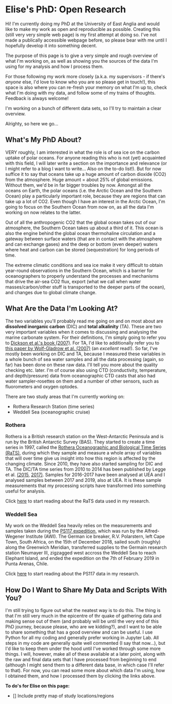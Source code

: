 # Elise's PhD: Open Research

Hi! I'm currently doing my PhD at the University of East Anglia and would like to make my work as open and reproducible as possible. Creating this (still very very simple web page) is my first attempt at doing so. I've not made a publically accessible webpage before, so please bear with me until I hopefully develop it into something decent. 

The purpose of this page is to give a very simple and rough overview of what I'm working on, as well as showing you the sources of the data I'm using for my analysis and how I process them. 

For those following my work more closely (a.k.a. my supervisors - if there's *anyone* else, I'd love to know who you are so please get in touch!), this space is also where you can re-fresh your memory on what I'm up to, check what I'm doing with my data, and follow some of my trains of thoughts. Feedback is always welcome! 

I'm working on a bunch of different data sets, so I'll try to maintain a clear overview. 

Alrighty, so here we go... 

## What's My PhD About? 
VERY roughly, I am interested in what the role is of sea ice on the carbon uptake of polar oceans. For anyone reading this who is not (yet) acquainted with this field, I will later write a section on the importance and relevance (or I might refer to a blog I want to write... Also on the to-do list!). But for now suffice it to say that oceans take up a huge amount of carbon dioxide (CO2) from the atmosphere. Huge amount = about 25% of global emissions. Without them, we'd be in far bigger troubles by now. Amongst all the oceans on Earth, the polar oceans (i.e. the Arctic Ocean and the Southern Ocean) play a particularly important role, because they are regions that can take up a lot of CO2. Even though I have an interest in the Arctic Ocean, I'm going to focus on the Southern Ocean from now on, as all the data I'm working on now relates to the latter. 

Out of all the anthropogenic CO2 that the global ocean takes out of our atmosphere, the Southern Ocean takes up about a third of it. This ocean is also the engine behind the global ocean thermohaline circulation and a gateway between surface waters (that are in contact with the atmosphere and can exchange gases) and the deep or bottom (even deeper) waters where heat and carbon can be stored (sequestration) for long periods of time. 

The extreme climatic conditions and sea ice make it very difficult to obtain year-round observations in the Southern Ocean, which is a barrier for oceanographers to properly understand the processes and mechanisms that drive the air-sea CO2 flux, export (what we call when water masses/carbon/other stuff is transported to the deeper parts of the ocean), and changes due to global climate change. 

## What Are the Data I'm Looking At? 
The two variables you'll probably read me going on and on most about are **dissolved inorganic carbon** (DIC) and **total alkalinity** (TA). These are two very important variables when it comes to discussing and analysing the marine carbonate system. For their definitions, I'm simply going to refer you to [Dickson et al.'s book (2007)](https://www.oceanbestpractices.net/handle/11329/249). For TA, I'd like to additionally refer you to [this paper by Wolf-Gladrow et al. (2007)](https://www.sciencedirect.com/science/article/pii/S0304420307000047?casa_token=l9KEEH2F3tUAAAAA:DlUwWpJ380wZq2nI4qHssJiCHWi1d2GoQsE2oBvf03pogfkOi8hzCjsh6anxa_8TQ6RU3j9K1w) (an *excellent* read!). So far, I've mostly been working on DIC and TA, because I measured these variables in a whole bunch of sea water samples and all the data processing (again, so far) has been done on these raw data. I'll tell you more about the quality checking etc. later. I'm of course also using CTD (conductivity, temperature, and depth/pressure) data from oceanographic CTD casts that also had water sampler-rosettes on them and a number of other sensors, such as fluorometers and oxygen optodes. 

There are two study areas that I'm currently working on: 

- Rothera Research Station (time series)
- Weddell Sea (oceanographic cruise)

### Rothera
Rothera is a British research station on the West-Antarctic Peninsula and is run by the British Antarctic Survey (BAS). They started to create a time series in 1997, called the [Rothera Oceanographic and Biological Time Series (RaTS)](https://www.bas.ac.uk/project/rats/), during which they sample and measure a whole array of variables that will over time give us insight into how this region is affected by the changing climate. Since 2010, they have also started sampling for DIC and TA. The DIC/TA time series from 2010 to 2014 has been published by Legge et al. [(2015,](https://agupubs.onlinelibrary.wiley.com/doi/full/10.1002/2015GL063796) [2017)](https://www.sciencedirect.com/science/article/pii/S0967064516303253). Samples for 2016-2017 have been analysed at UEA and I analysed samples between 2017 and 2019, also at UEA. It is these sample measurements that my processing scripts have transformed into something useful for analysis. 

Click [here](RaTS.md) to start reading about the RaTS data used in my research. 

### Weddell Sea
My work on the Weddell Sea heavily relies on the measurements and samples taken during the [PS117 expedition](https://www.tib.eu/en/search/id/awi%3Adoi~10.2312%252FBzPM_0732_2019/), which was run by the Alfred-Wegener Institute (AWI). The German ice breaker, R.V. Polarstern, left Cape Town, South Africa, on the 15th of December 2018, sailed south (roughly) along the Greenwich Meridian, transferred supplies to the Germain research station Neumayer III, zigzagged west accross the Weddell Sea to reach Elephant Island, and ended the expedition on the 7th of February 2019 in Punta Arenas, Chile. 

Click [here](PS117.md) to start reading about the PS117 data in my research. 

## How Do I Want to Share My Data and Scripts With You? 
I'm still trying to figure out what the neatest way is to do this. The thing is that I'm still very much in the epicentre of thr quake of gathering data and making sense out of them (and probably will be until the very end of this PhD journey, because please, who are we kidding?), and I want to be able to share something that has a good overview and can be useful. I use Python for all my coding and generally prefer working in Jupyter Lab. All steps in my code are generally quite well commented (I say that now...), but I'd like to keep them under the hood until I've worked through some more things. I will, however, make all of these available at a later point, along with the raw and final data sets that I have processed from beginning to end (although I might send them to a different data base, in which case I'll refer to that). For now, you can read some more about which data I'm using, how I obtained them, and how I processed them by clicking the links above. 

**To do's for Elise on this page:**
- [] Include pretty map of study locations/regions


